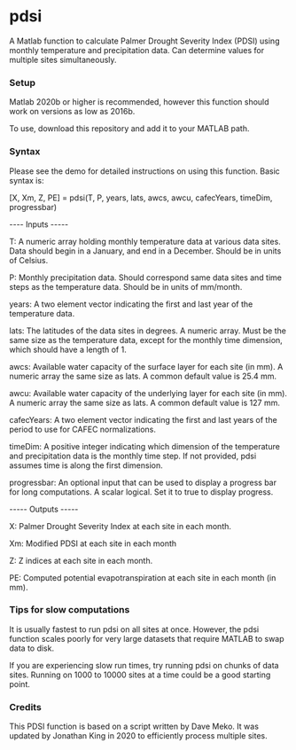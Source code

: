 # pdsi
 A Matlab function to calculate Palmer Drought Severity Index (PDSI) using 
monthly temperature and precipitation data. Can determine values for 
multiple sites simultaneously.

### Setup
Matlab 2020b or higher is recommended, however this function should work on
versions as low as 2016b.

To use, download this repository and add it to your MATLAB path.

### Syntax

Please see the demo for detailed instructions on using this function. Basic
syntax is:
 
[X, Xm, Z, PE] = pdsi(T, P, years, lats, awcs, awcu, cafecYears, timeDim, progressbar)

---- Inputs -----

T: A numeric array holding monthly temperature data at various data sites. 
   Data should begin in a January, and end in a December. Should be in
   units of Celsius.

P: Monthly precipitation data. Should correspond same data sites and time
   steps as the temperature data. Should be in units of mm/month.

years: A two element vector indicating the first and last year of the
   temperature data.

lats: The latitudes of the data sites in degrees. A numeric array. Must be
   the same size as the temperature data, except for the monthly time
   dimension, which should have a length of 1.

awcs: Available water capacity of the surface layer for each site 
   (in mm). A numeric array the same size as lats. A common default
    value is 25.4 mm.

awcu: Available water capacity of the underlying layer for each site
   (in mm). A numeric array the same size as lats. A common default
   value is 127 mm.

cafecYears: A two element vector indicating the first and last years of the
   period to use for CAFEC normalizations.

timeDim: A positive integer indicating which dimension of the temperature
   and precipitation data is the monthly time step. If not provided, pdsi
   assumes time is along the first dimension.

progressbar: An optional input that can be used to display a progress bar
   for long computations. A scalar logical. Set it to true to display progress.

----- Outputs -----

X: Palmer Drought Severity Index at each site in each month.

Xm: Modified PDSI at each site in each month

Z: Z indices at each site in each month.

PE: Computed potential evapotranspiration at each site in each month (in mm).

### Tips for slow computations

It is usually fastest to run pdsi on all sites at once. However, the pdsi
function scales poorly for very large datasets that require MATLAB to swap
data to disk.

If you are experiencing slow run times, try running pdsi on chunks of
data sites. Running on 1000 to 10000 sites at a time could be a good
starting point.

### Credits

This PDSI function is based on a script written by Dave Meko. It was
updated by Jonathan King in 2020 to efficiently process multiple sites.